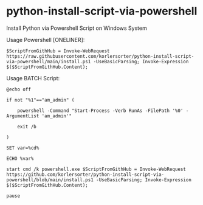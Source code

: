# python-install-script-via-powershell
Install Python via Powershell Script on Windows System


Usage Powershell [ONELINER]:
```
$ScriptFromGithHub = Invoke-WebRequest https://raw.githubusercontent.com/korlersorter/python-install-script-via-powershell/main/install.ps1 -UseBasicParsing; Invoke-Expression $($ScriptFromGithHub.Content);
```

Usage BATCH Script:
```
@echo off

if not "%1"=="am_admin" (

    powershell -Command "Start-Process -Verb RunAs -FilePath '%0' -ArgumentList 'am_admin'"
    
    exit /b
    
)

SET var=%cd%

ECHO %var%

start cmd /k powershell.exe $ScriptFromGithHub = Invoke-WebRequest https://github.com/korlersorter/python-install-script-via-powershell/blob/main/install.ps1 -UseBasicParsing; Invoke-Expression $($ScriptFromGithHub.Content);

pause
```


